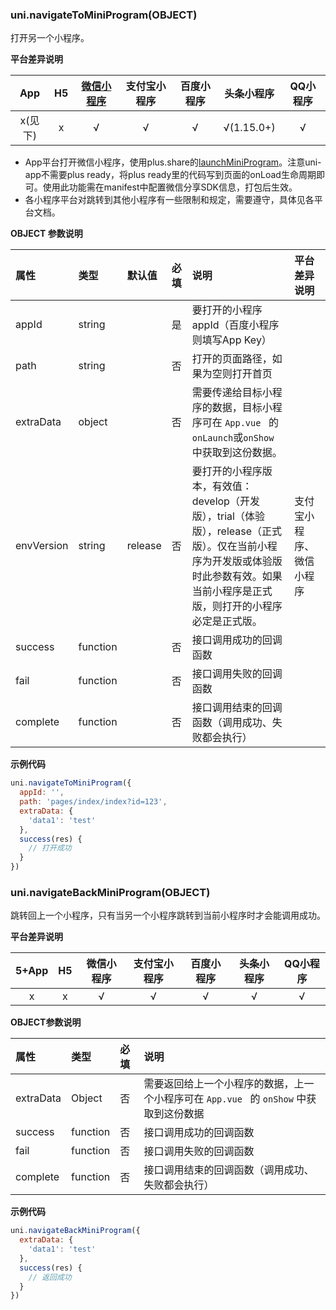 ### uni.navigateToMiniProgram(OBJECT)

打开另一个小程序。

**平台差异说明**

|App|H5|[微信小程序](https://developers.weixin.qq.com/miniprogram/dev/api/open-api/miniprogram-navigate/wx.navigateToMiniProgram.html)|支付宝小程序|百度小程序|头条小程序|QQ小程序|
|:-:|:-:|:-:|:-:|:-:|:-:|:-:|
|x(见下)|x|√|√|√|√(1.15.0+)|√|

- App平台打开微信小程序，使用plus.share的[launchMiniProgram](https://www.html5plus.org/doc/zh_cn/share.html#plus.share.ShareService.launchMiniProgram)。注意uni-app不需要plus ready，将plus ready里的代码写到页面的onLoad生命周期即可。使用此功能需在manifest中配置微信分享SDK信息，打包后生效。
- 各小程序平台对跳转到其他小程序有一些限制和规定，需要遵守，具体见各平台文档。

**OBJECT 参数说明**

|属性|类型|默认值|必填|说明|平台差异说明|
|:-|:-|:-|:-|:-|:-|
|appId|string||是|要打开的小程序 appId（百度小程序则填写App Key）||
|path|string||否|打开的页面路径，如果为空则打开首页||
|extraData|object||否|需要传递给目标小程序的数据，目标小程序可在 ``App.vue `` 的 `onLaunch`或`onShow` 中获取到这份数据。||
|envVersion|string|release|否|要打开的小程序版本，有效值： develop（开发版），trial（体验版），release（正式版）。仅在当前小程序为开发版或体验版时此参数有效。如果当前小程序是正式版，则打开的小程序必定是正式版。|支付宝小程序、微信小程序|
|success|function||否|接口调用成功的回调函数||
|fail|function||否|接口调用失败的回调函数||
|complete|function||否|接口调用结束的回调函数（调用成功、失败都会执行）|&nbsp;|

**示例代码**

```js
uni.navigateToMiniProgram({
  appId: '',
  path: 'pages/index/index?id=123',
  extraData: {
    'data1': 'test'
  },
  success(res) {
    // 打开成功
  }
})
```



### uni.navigateBackMiniProgram(OBJECT)

跳转回上一个小程序，只有当另一个小程序跳转到当前小程序时才会能调用成功。

**平台差异说明**

|5+App|H5|微信小程序|支付宝小程序|百度小程序|头条小程序|QQ小程序|
|:-:|:-:|:-:|:-:|:-:|:-:|:-:|
|x|x|√|√|√|√|√|

**OBJECT参数说明**

|属性|类型|必填|说明|
|:-|:-|:-|:-|
|extraData|Object|否|需要返回给上一个小程序的数据，上一个小程序可在 ``App.vue `` 的 `onShow` 中获取到这份数据|
|success|function|否|接口调用成功的回调函数|
|fail|function|否|接口调用失败的回调函数|
|complete|function|否|接口调用结束的回调函数（调用成功、失败都会执行）|
**示例代码**
```js
uni.navigateBackMiniProgram({
  extraData: {
    'data1': 'test'
  },
  success(res) {
    // 返回成功
  }
})
```
